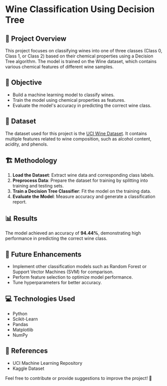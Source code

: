 # Wine Classification Using Decision Tree

## 📌 Project Overview
This project focuses on classifying wines into one of three classes (Class 0, Class 1, or Class 2) based on their chemical properties using a Decision Tree algorithm. The model is trained on the Wine dataset, which contains various chemical features of different wine samples.

## 🎯 Objective
- Build a machine learning model to classify wines.
- Train the model using chemical properties as features.
- Evaluate the model's accuracy in predicting the correct wine class.

## 📂 Dataset
The dataset used for this project is the [UCI Wine Dataset](https://www.kaggle.com/datasets/aarontanjaya/uci-wine-dataset). It contains multiple features related to wine composition, such as alcohol content, acidity, and phenols.

## 🏗️ Methodology
1. **Load the Dataset**: Extract wine data and corresponding class labels.
2. **Preprocess Data**: Prepare the dataset for training by splitting into training and testing sets.
3. **Train a Decision Tree Classifier**: Fit the model on the training data.
4. **Evaluate the Model**: Measure accuracy and generate a classification report.

## 📊 Results
The model achieved an accuracy of **94.44%**, demonstrating high performance in predicting the correct wine class.

## 🚀 Future Enhancements
- Implement other classification models such as Random Forest or Support Vector Machines (SVM) for comparison.
- Perform feature selection to optimize model performance.
- Tune hyperparameters for better accuracy.

## 💻 Technologies Used
- Python
- Scikit-Learn
- Pandas
- Matplotlib
- NumPy

## 🔗 References
- UCI Machine Learning Repository
- Kaggle Dataset

Feel free to contribute or provide suggestions to improve the project! 🎉

